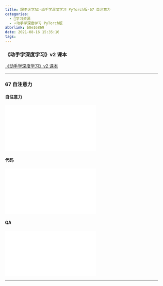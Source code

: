 ```yaml
---
title: 跟李沐学AI-动手学深度学习 PyTorch版-67 自注意力
categories:
  - 🌙学习资源
  - ⭐动手学深度学习 PyTorch版
abbrlink: b8e16869
date: 2021-08-16 15:35:16
tags:
---
```


### 《动手学深度学习》v2 课本

[《动手学深度学习》v2 课本](http://zh.d2l.ai/)

***

### 67 自注意力

#### 自注意力

<iframe src="//player.bilibili.com/player.html?aid=377288232&bvid=BV19o4y1m7mo&cid=389959396&page=1" scrolling="no" border="0" frameborder="no" framespacing="0" allowfullscreen="true"> </iframe>

<!--more-->

#### 代码

<iframe src="//player.bilibili.com/player.html?aid=377288232&bvid=BV19o4y1m7mo&cid=389965605&page=2" scrolling="no" border="0" frameborder="no" framespacing="0" allowfullscreen="true"> </iframe>

#### QA

<iframe src="//player.bilibili.com/player.html?aid=377288232&bvid=BV19o4y1m7mo&cid=390164164&page=3" scrolling="no" border="0" frameborder="no" framespacing="0" allowfullscreen="true"> </iframe>

***
